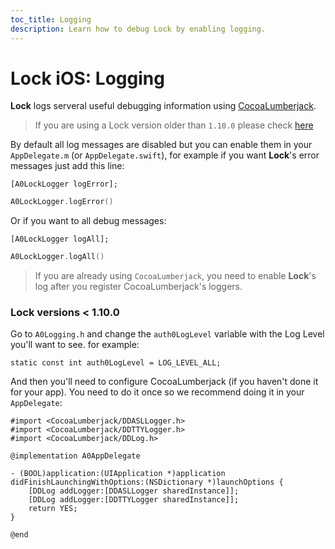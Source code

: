 ```yaml
---
toc_title: Logging
description: Learn how to debug Lock by enabling logging.
---
```


# Lock iOS: Logging

__Lock__ logs serveral useful debugging information using [CocoaLumberjack](https://github.com/CocoaLumberjack/CocoaLumberjack).

> If you are using a Lock version older than `1.10.0` please check [here](#old-version-logging)

By default all log messages are disabled but you can enable them in your `AppDelegate.m` (or `AppDelegate.swift`), for example if you want __Lock__'s error messages just add this line:

```objc
[A0LockLogger logError];
```
```swift
A0LockLogger.logError()
```

Or if you want to all debug messages:

```objc
[A0LockLogger logAll];
```
```swift
A0LockLogger.logAll()
```
> If you are already using `CocoaLumberjack`, you need to enable __Lock__'s log after you register CocoaLumberjack's loggers.


### Lock versions < 1.10.0
Go to `A0Logging.h` and change the `auth0LogLevel` variable with the Log Level you'll want to see. for example:
```objc
static const int auth0LogLevel = LOG_LEVEL_ALL;
```

And then you'll need to configure CocoaLumberjack (if you haven't done it for your app). You need to do it once so we recommend doing it in your `AppDelegate`:

```objc
#import <CocoaLumberjack/DDASLLogger.h>
#import <CocoaLumberjack/DDTTYLogger.h>
#import <CocoaLumberjack/DDLog.h>

@implementation A0AppDelegate

- (BOOL)application:(UIApplication *)application didFinishLaunchingWithOptions:(NSDictionary *)launchOptions {
    [DDLog addLogger:[DDASLLogger sharedInstance]];
    [DDLog addLogger:[DDTTYLogger sharedInstance]];
    return YES;
}

@end
```
